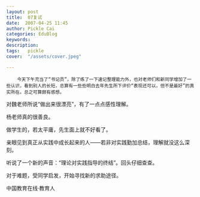 ```yaml
---
layout: post  
title:  07复试  
date:  2007-04-25 11:45  
author: Pickle Cai  
categories: EduBlog  
keywords: 
description:   
tags:	pickle   
cover:  "/assets/cover.jpeg"  

---  
```

    
        今天下午充当了“书记员”，除了练了一下速记整理能力外，也对老师们和新同学增加了一些认识，看到别人的长短，总算有一些些明白去年先生所下评价“表现还可以，但不是最好”的真实所在。总之可算颇有感想。





对魏老师所说“做出来很漂亮”，有了一点点感性理解。 

杨老师真的很善良。 



做学生的，若太平庸，先生面上就不好看了。





亲眼见到真正从实践中成长起来的人——若非对实践勤加总结，理解就没这么深刻。





听说了一个新的声音：“理论对实践指导的终结”。回头仔细查查。





对于难题，受同学启发，开始寻找新的求助途径。



 



		    
 中国教育在线·教育人

